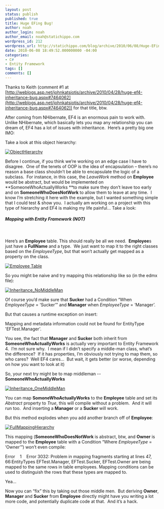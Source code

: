 ```yaml
---
layout: post
status: publish
published: true
title: Huge EFing Bug!
author: noah
author_login: noah
author_email: noah@statichippo.com
wordpress_id: 212
wordpress_url: http://statichippo.com/blog/archive/2010/06/08/Huge-EFing-Bug.aspx
date: 2010-06-08 18:49:52.000000000 -04:00
categories:
- C#
- Entity Framework
tags: []
comments: []
---
```


Thanks to Keith (comment #1 at [http://weblogs.asp.net/johnkatsiotis/archive/2010/04/28/huge-ef4-inheritance-bug.aspx#7464062](http://weblogs.asp.net/johnkatsiotis/archive/2010/04/28/huge-ef4-inheritance-bug.aspx#7464062)) for that title, btw.
  
After coming from NHibernate, EF4 is an enormous pain to work with.  Unlike NHibernate, which basically lets you map any relationship you can dream of, EF4 has a lot of issues with inheritance.  Here’s a pretty big one IMO:
  
Take a look at this object hierarchy:
  
[![ObjectHierarchy](http://blog.statichippo.com/images/statichippo_com/WindowsLiveWriter/HugeEFingBug_BA75/ObjectHierarchy_thumb.png "ObjectHierarchy")](http://blog.statichippo.com/images/statichippo_com/WindowsLiveWriter/HugeEFingBug_BA75/ObjectHierarchy.png) 
  
Before I continue, if you think we’re working on an edge case I have to disagree.  One of the tenets of OOP is the idea of encapsulation – there’s no reason a base class shouldn’t be able to encapsulate the logic of a subclass.  For instance, in this case, the _LeaveWork_ method on **Employee** would be abstract, but would be implemented on **SomeoneWhoActuallyWorks **to make sure they don’t leave too early and on **SomeoneWhoDoesNotWork** to allow them to leave at any time.  I know I’m stretching it here with the example, but I wanted something simple that I could test & show you.  I actually am working on a project with this type of hierarchy and EF4 is making my life painful… Take a look:
  ##### Mapping with Entity Framework (NOT)
  
 
  
Here’s an **Employee** table. This should really be all we need.  **Employee**s just have a **FullName** and a type.  We just want to map it to the right classes based on the _EmployeeType_, but that won’t actually get mapped as a property on the class.
  
[![Employee Table](http://blog.statichippo.com/images/statichippo_com/WindowsLiveWriter/HugeEFingBug_BA75/Employee%20Table_thumb.png "Employee Table")](http://blog.statichippo.com/images/statichippo_com/WindowsLiveWriter/HugeEFingBug_BA75/Employee%20Table.png) 
  
So you might be naive and try mapping this relationship like so (in the edmx file):
  
[![Inheritance_NoMiddleMan](http://blog.statichippo.com/images/statichippo_com/WindowsLiveWriter/HugeEFingBug_BA75/Inheritance_NoMiddleMan_thumb.png "Inheritance_NoMiddleMan")](http://blog.statichippo.com/images/statichippo_com/WindowsLiveWriter/HugeEFingBug_BA75/Inheritance_NoMiddleMan.png) 
  
Of course you’d make sure that **Sucker** had a Condition “When _EmployeeType_ = ‘Sucker’” and **Manager** when _EmployeeType_ = ‘Manager’.
  
But that causes a runtime exception on insert:
  >    
Mapping and metadata information could not be found for EntityType 'EFTest.Manager'.
   
You see, the fact that **Manager** and **Sucker** both inherit from **SomeoneWhoActuallyWorks** is actually very important to Entity Framework 4.  I’m not sure why.  I mean if I didn’t specify a middle-man class, what’s the difference?  If it has properties, I’m obviously not trying to map them, so who cares?  Well EF4 cares…  But wait, it gets better (or worse, depending on how you want to look at it)
  
So, your next try might be to map middleman -- **SomeoneWhoActuallyWorks**
  
[![Inheritance_OneMiddleMan](http://blog.statichippo.com/images/statichippo_com/WindowsLiveWriter/HugeEFingBug_BA75/Inheritance_OneMiddleMan_thumb.png "Inheritance_OneMiddleMan")](http://blog.statichippo.com/images/statichippo_com/WindowsLiveWriter/HugeEFingBug_BA75/Inheritance_OneMiddleMan.png) 
  
You can map **SomoneWhoActuallyWorks** to the **Employee** table and set its _Abstract_ property to _True_, this will compile without a problem.  And it will run too.  And inserting a **Manager** or a **Sucker** will work.
  
But this method explodes when you add another branch off of **Employee**:
  
[![FullMappingHierarchy](http://blog.statichippo.com/images/statichippo_com/WindowsLiveWriter/HugeEFingBug_BA75/FullMappingHierarchy_thumb.png "FullMappingHierarchy")](http://blog.statichippo.com/images/statichippo_com/WindowsLiveWriter/HugeEFingBug_BA75/FullMappingHierarchy.png) 
  
This mapping (**SomeoneWhoDoesNotWork** is abstract, btw, and **Owner** is mapped to the **Employee** table with a Condition “Where _EmployeeType_ = ‘Owner’”) won’t even compile:
  >    
Error    1    Error 3032: Problem in mapping fragments starting at lines 47, 66:EntityTypes EFTest.Manager, EFTest.Sucker, EFTest.Owner are being mapped to the same rows in table employees. Mapping conditions can be used to distinguish the rows that these types are mapped to.     
   
Yea…
  
Now you can “fix” this by taking out those middle men.  But deriving **Owner**, **Manager** and **Sucker** from **Employee** directly might have you writing a lot more code, and potentially duplicate code at that.  And it’s a hack.

